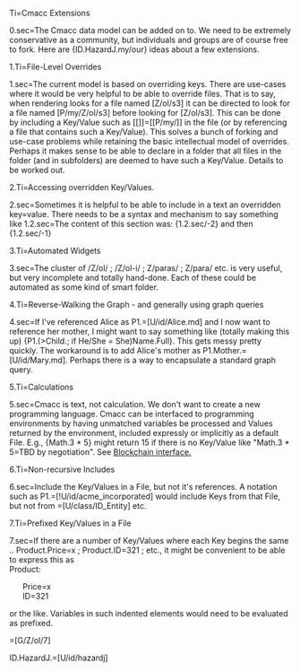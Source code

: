 Ti=Cmacc Extensions

0.sec=The Cmacc data model can be added on to.  We need to be extremely conservative as a community, but individuals and groups are of course free to fork.  Here are {ID.HazardJ.my/our} ideas about a few extensions.
 
1.Ti=File-Level Overrides

1.sec=The current model is based on overriding keys.  There are use-cases where it would be very helpful to be able to override files.  That is to say, when rendering looks for a file named [Z/ol/s3] it can be directed to look for a file named [P/my/Z/ol/s3] before looking for [Z/ol/s3].  This can be done by including a Key/Value such as [[]]=[[P/my/]] in the file (or by referencing a file that contains such a Key/Value).   This solves a bunch of forking and use-case problems while retaining the basic intellectual model of overrides. Perhaps it makes sense to be able to declare in a folder that all files in the folder (and in subfolders) are deemed to have such a Key/Value.   Details to be worked out. 

2.Ti=Accessing overridden Key/Values.

2.sec=Sometimes it is helpful to be able to include in a text an overridden key=value.  There needs to be a syntax and mechanism to say something like 1.2.sec=The content of this section was: {1.2.sec/-2} and then {1.2.sec/-1}

3.Ti=Automated Widgets

3.sec=The cluster of /Z/ol/ ; /Z/ol-i/ ; Z/paras/ ; Z/para/  etc. is very useful, but very incomplete and totally hand-done.  Each of these could be automated as some kind of smart folder.  

4.Ti=Reverse-Walking the Graph - and generally using graph queries

4.sec=If I've referenced Alice as P1.=[U/id/Alice.md] and I now want to reference her mother, I might want to say something like (totally making this up) {P1.(>Child.; if He/She = She)Name.Full}.  This gets messy pretty quickly. The workaround is to add Alice's mother as P1.Mother.=[U/id/Mary.md].   Perhaps there is a way to encapsulate a standard graph query.

5.Ti=Calculations

5.sec=Cmacc is text, not calculation.  We don't want to create a new programming language.  Cmacc can be interfaced to programming environments by having unmatched variables be processed and Values returned by the environment, included expressly or implicitly as a default File.  E.g., {Math.3 * 5} might return 15 if there is no Key/Value like "Math.3 * 5=TBD by negotiation".     See <a href="index.php?action=list&file=S/Sandbox/Blockchain/">Blockchain interface.</a>

6.Ti=Non-recursive Includes

6.sec=Include the Key/Values in a File, but not it's references.  A notation such as P1.=[!U/id/acme_incorporated] would include Keys from that File, but not from =[U/class/ID_Entity] etc. 

7.Ti=Prefixed Key/Values in a File

7.sec=If there are a number of Key/Values where each Key begins the same .. Product.Price=x ; Product.ID=321 ; etc., it might be convenient to be able to express this as <br>Product:<ul type=none><li>Price=x<li>ID=321</ul> or the like.  Variables in such indented elements would need to be evaluated as prefixed. 
 
=[G/Z/ol/7]

ID.HazardJ.=[U/id/hazardj]